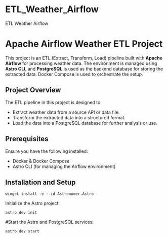 # ETL_Weather_Airflow
ETL Weather Airflow
# Apache Airflow Weather ETL Project

This project is an ETL (Extract, Transform, Load) pipeline built with **Apache Airflow** for processing weather data. The environment is managed using **Astro CLI**, and **PostgreSQL** is used as the backend database for storing the extracted data. Docker Compose is used to orchestrate the setup.

## Project Overview

The ETL pipeline in this project is designed to:
- Extract weather data from a source API or data file.
- Transform the extracted data into a structured format.
- Load the data into a PostgreSQL database for further analysis or use.

## Prerequisites

Ensure you have the following installed:
- Docker & Docker Compose
- Astro CLI (for managing the Airflow environment)

## Installation and Setup





```
winget install -e --id Astronomer.Astro
```

Initialize the Astro project:
```
astro dev init

```


#Start the Astro and PostgreSQL services:

```
astro dev start
```

